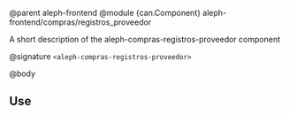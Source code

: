 @parent aleph-frontend
@module {can.Component} aleph-frontend/compras/registros_proveedor <aleph-compras-registros-proveedor>

A short description of the aleph-compras-registros-proveedor component

@signature `<aleph-compras-registros-proveedor>`

@body

## Use

